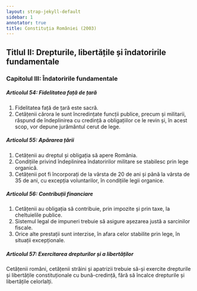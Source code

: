 ```yaml
---
layout: strap-jekyll-default
sidebar: 1
annotator: true
title: Constituția României (2003)
---
```


## Titlul II: Drepturile, libertățile și îndatoririle fundamentale

### Capitolul III: Îndatoririle fundamentale

##### **Articolul 54**: *Fidelitatea față de țară*

1. Fidelitatea față de țară este sacră.
1. Cetățenii cărora le sunt încredințate funcții publice, precum și militarii, răspund de îndeplinirea cu credință a obligațiilor ce le revin și, în acest scop, vor depune jurământul cerut de lege.

##### **Articolul 55**: *Apărarea țării*

1. Cetățenii au dreptul și obligația să apere România.
1. Condițiile privind îndeplinirea îndatoririlor militare se stabilesc prin lege organică.
1. Cetățenii pot fi încorporați de la vârsta de 20 de ani și până la vârsta de 35 de ani, cu excepția voluntarilor, în condițiile legii organice.

##### **Articolul 56**: *Contribuții financiare*

1. Cetățenii au obligația să contribuie, prin impozite și prin taxe, la cheltuielile publice.
1. Sistemul legal de impuneri trebuie să asigure așezarea justă a sarcinilor fiscale.
1. Orice alte prestații sunt interzise, în afara celor stabilite prin lege, în situații excepționale.

##### **Articolul 57**: *Exercitarea drepturilor și a libertăților*

Cetățenii români, cetățenii străini și apatrizii trebuie să-și exercite drepturile și libertățile constituționale cu bună-credință, fără să încalce drepturile și libertățile celorlalți.